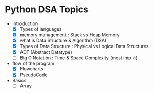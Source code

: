 # Python DSA Topics

- Introduction
    - [x] Types of languages
    - [x] memory management : Stack vs Heap Memory 
    - [x] what is Data Structure & Algorithm (DSA)
    - [x] Types of Data Structure : Physical vs Logical Data Structures
    - [x] ADT (Abstract Datatype)
    - [ ] Big O Notation : Time & Space Complexity (most imp 🔥)

- flow of the program
    - [x] Flowcharts
    - [x] PseudoCode

- Basics
    - [ ] Array

